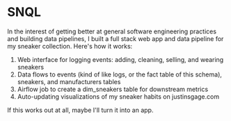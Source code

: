 # SNQL
In the interest of getting better at general software engineering practices and building data pipelines, I built a full stack web app and data pipeline for my sneaker collection. Here's how it works:

1) Web interface for logging events: adding, cleaning, selling, and wearing sneakers
2) Data flows to events (kind of like logs, or the fact table of this schema), sneakers, and manufacturers tables
3) Airflow job to create a dim_sneakers table for downstream metrics
4) Auto-updating visualizations of my sneaker habits on justinsgage.com

If this works out at all, maybe I'll turn it into an app.


